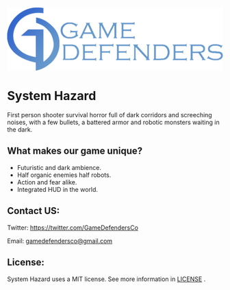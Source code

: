 ![Image of Logo](https://github.com/azsumas/HorrorShooter/blob/master/WikiResources/logo_02.png) 

# System Hazard
First person shooter survival horror full of dark corridors and screeching noises, with a few bullets, a battered armor and robotic monsters waiting in the dark.

## What makes our game unique? 
- Futuristic and dark ambience.
- Half organic enemies half robots.
- Action and fear alike.
- Integrated HUD in the world.

## Contact US: 
Twitter: https://twitter.com/GameDefendersCo

Email: gamedefendersco@gmail.com 

## License: 
System Hazard uses a MIT license. See more information in [LICENSE](LICENSE.md) .
